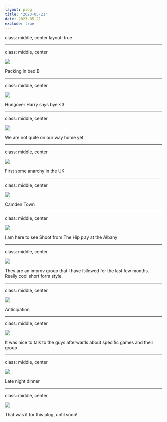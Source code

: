```yaml
---
layout: plog
title: "2023-05-21"
date: 2023-05-21
exclude: true
---
```


class: middle, center
layout: true

---

class: middle, center

<img class="plog-picture" src="{{ site.baseurl }}/img/plog/2023-05-21/01.jpg" />

Packing in bed B

---

class: middle, center

<img class="plog-picture" src="{{ site.baseurl }}/img/plog/2023-05-21/02.jpg" />

Hungover Harry says bye <3

---

class: middle, center

<img class="plog-picture" src="{{ site.baseurl }}/img/plog/2023-05-21/03.jpg" />

We are not quite on our way home yet

---

class: middle, center

<img class="plog-picture" src="{{ site.baseurl }}/img/plog/2023-05-21/04.jpg" />

First some anarchy in the UK

---

class: middle, center

<img class="plog-picture" src="{{ site.baseurl }}/img/plog/2023-05-21/05.jpg" />

Camden Town

---

class: middle, center

<img class="plog-picture" src="{{ site.baseurl }}/img/plog/2023-05-21/06.jpg" />

I am here to see Shoot from The Hip play at the Albany

---

class: middle, center

<img class="plog-picture" src="{{ site.baseurl }}/img/plog/2023-05-21/07.jpg" />

They are an improv group that I have followed for the last few months. Really cool short form style.

---

class: middle, center

<img class="plog-picture" src="{{ site.baseurl }}/img/plog/2023-05-21/08.jpg" />

Anticipation

---

class: middle, center

<img class="plog-picture" src="{{ site.baseurl }}/img/plog/2023-05-21/09.jpg" />

It was nice to talk to the guys afterwards about specific games and their group

---

class: middle, center

<img class="plog-picture" src="{{ site.baseurl }}/img/plog/2023-05-21/10.jpg" />

Late night dinner

---

class: middle, center

<img class="plog-picture" src="{{ site.baseurl }}/img/plog/2023-05-21/11.jpg" />

That was it for this plog, until soon!

